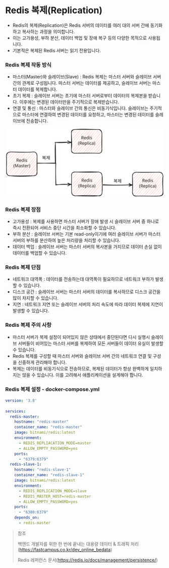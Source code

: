 # Redis 복제(Replication)

* Redis의 복제(Replication)은 Redis 서버의 데이터를 여러 대의 서버 간에 동기화하고 복사하는 과정을 의미합니다.
* 이는 고가용성, 부하 분산, 데이터 백업 및 장애 복구 등의 다양한 목적으로 사용됩니다.
* 기본적은 복제된 Redis 서버는 읽기 전용입니다.

### Redis 복제 작동 방식

* 마스터(Master)와 슬레이브(Slave) : Redis 복제는 마스터 서버와 슬레이브 서버 간의 관계로 구성됩니다. 마스터 서버는 데이터를 제공하고, 슬레이브 서버는 마스터 데이터를 복제합니다.
* 초기 복제 : 슬레이브 서버는 초기에 마스터 서버로부터 데이터의 복제본을 받습니다. 이후에는 변경된 데이터만을 주기적으로 복제받습니다.
* 연결 및 통신 : 마스터와 슬레이브 간의 통신은 비동기식입니다. 슬레이브는 주기적으로 마스터에 연결하여 변경된 데이터를 요청하고, 마스터는 변경된 데이터를 슬레이브에 전송합니다.

<img src="img/redisReplication.svg" width="600">

### Redis 복제 장점

* 고가용성 : 복제를 사용하면 마스터 서버가 장애 발생 시 슬레이브 서버 중 하나로 즉시 전환되어 서비스 중단 시간을 최소화할 수 있습니다.
* 부하 분산 : 슬레이브 서버는 기본 read-only이기에 여러 슬레이브 서버가 마스터 서버의 부하를 분산하여 높은 처리량을 처리할 수 있습니다.
* 데이터 백업 : 슬레이브 서버는 마스터 서버의 복사본을 가지므로 데이터 손실 없이 데이터를 백업할 수 있습니다.

### Redis 복제 단점

* 네트워크 대역폭 : 데이터를 전송하는데 대역폭이 필요하므로 네트워크 부하가 발생할 수 있습니다.
* 디스크 공간 : 슬레이브 서버는 마스터 서버의 데이터를 복사하므로 디스크 공간을 많이 차지할 수 있습니다.
* 지연 : 네트워크 지연 또는 슬레이브 서버의 처리 속도에 따라 데이터 복제에 지연이 발생할 수 있습니다.

### Redis 복제 주의 사항

* 마스터 서버가 복제 설정이 되어있지 않은 상태에서 중단된다면 다시 실행시 슬레이브 서버들이 비어있는 마스터 서버를 복제하여 모든 서버들이 데이터 유실이 발생할 수 있습니다.
* Redis 복제를 구성할 때 마스터 서버와 슬레이브 서버 간의 네트워크 연결 및 구성을 신중하게 관리해야 합니다.
* 복제는 데이터를 비동기식으로 전송하므로, 복제된 데이터가 항상 완벽하게 일치하지는 않을 수 있습니다. 이를 고려해서 애플리케이션을 설계해야 합니다.

### Redis 복제 설정 - docker-compose.yml

~~~yaml
version: '3.8'

services:
  redis-master:
    hostname: "redis-master"
    container_name: "redis-master"
    image: bitnami/redis:latest
    environment:
      - REDIS_REPLIACATION_MODE=master
      - ALLOW_EMPTY_PASSWORD=yes
    ports:
      - "6379:6379"
  redis-slave-1:
    hostname: "redis-slave-1"
    container_name: "redis-slave-1"
    image: bitnami/redis:latest
    environment:
      - REDIS_REPLICATION_MODE=slave
      - REDIS_MASTER_HOST=redis-master
      - ALLOW_EMPTY_PASSWORD=yes
    ports:
      - "6380:6379"
    depends_on:
      - redis-master
~~~


> 참조
>
> 백엔드 개발자를 위한 한 번에 끝내는 대용량 데이터 & 트래픽 처리(https://fastcampus.co.kr/dev_online_bedata)
>
> Redis 레퍼런스 문서(https://redis.io/docs/management/persistence/)